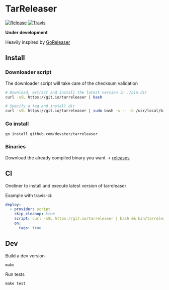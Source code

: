 # TarReleaser

[![Release](https://img.shields.io/github/release/devster/tarreleaser.svg?style=for-the-badge)](https://github.com/devster/tarreleaser/releases/latest)
[![Travis](https://img.shields.io/travis/devster/tarreleaser/master.svg?style=for-the-badge)](https://travis-ci.org/devster/tarreleaser)

**Under development**

Heavily inspired by [GoReleaser](https://github.com/goreleaser/goreleaser)

## Install

### Downloader script

The downloader script will take care of the checksum validation

```bash
# Download, extract and install the latest version in ./bin dir
curl -sSL https://git.io/tarreleaser | bash

# Specify a tag and install dir
curl -sSL https://git.io/tarreleaser | sudo bash -s -- -b /usr/local/bin 0.1.0-alpha
```

### Go install

	go install github.com/devster/tarreleaser

### Binaries

Download the already compiled binary you want -> [releases](https://github.com/devster/tarreleaser/releases)

## CI

Oneliner to install and execute latest version of tarreleaser

Example with travis-ci:

```yaml
deploy:
  - provider: script
    skip_cleanup: true
    script: curl -sSL https://git.io/tarreleaser | bash && bin/tarreleaser
    on:
      tags: true
```

## Dev

Build a dev version

	make 

Run tests

	make test
